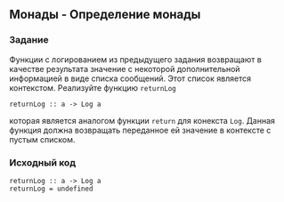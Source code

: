 ## Монады - Определение монады

### Задание

Функции с логированием из предыдущего задания возвращают в качестве результата значение с некоторой дополнительной информацией в виде списка сообщений. Этот список является контекстом. Реализуйте функцию `returnLog`

```
returnLog :: a -> Log a
```

которая является аналогом функции `return` для конекста `Log`. Данная функция должна возвращать переданное ей значение в контексте с пустым списком.

### Исходный код

```
returnLog :: a -> Log a
returnLog = undefined
```
